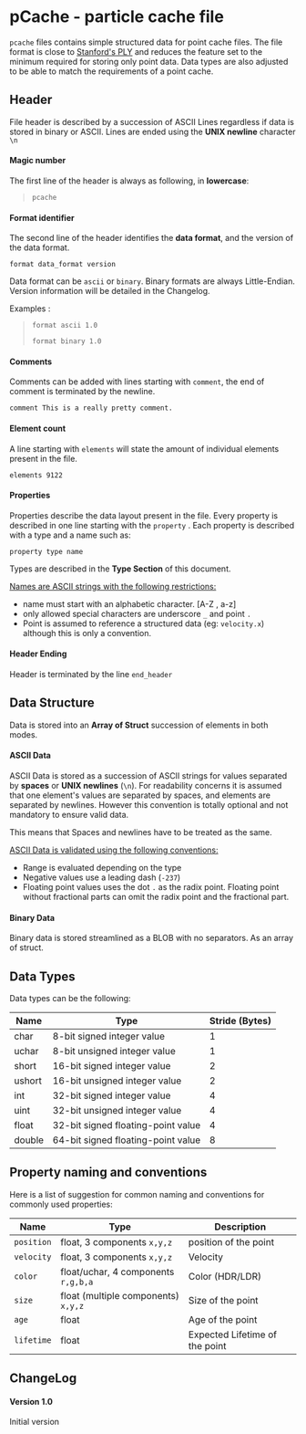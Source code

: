 # pCache - particle cache file

`pcache` files contains simple structured data for point cache files. The file format is close to [Stanford's PLY](https://en.wikipedia.org/wiki/PLY_(file_format)) and reduces the feature set to the minimum required for storing only point data. Data types are also adjusted to be able to match the requirements of a point cache.

## Header

File header is described by a succession of ASCII Lines regardless if data is stored in binary or ASCII. Lines are ended using the **UNIX newline** character `\n`

#### Magic number

The first line of the header is always as following, in **lowercase**:

> `pcache`

#### Format identifier

The second line of the header identifies the **data format**, and the version of the data format.

`format data_format version`

Data format can be `ascii` or `binary`. Binary formats are always Little-Endian. Version information will be detailed in the Changelog.

Examples :

> `format ascii 1.0`
>
> `format binary 1.0`

#### Comments

Comments can be added with lines starting with `comment`, the end of comment is terminated by the newline.

`comment This is a really pretty comment.`

#### Element count

A line starting with `elements` will state the amount of individual elements present in the file.

`elements 9122`

#### Properties

Properties describe the data layout present in the file. Every property is described in one line starting with the `property` . Each property is described with a type and a name such as:

`property type name`

Types are described in the **Type Section** of this document.

<u>Names are ASCII strings with the following restrictions:</u>

- name must start with an alphabetic character. [A-Z ,  a-z]
- only allowed special characters are underscore `_` and point `.`
- Point is assumed to reference a structured data (eg: `velocity.x`) although this is only a convention.

#### Header Ending

Header is terminated by the line `end_header`

## Data Structure

Data is stored into an **Array of Struct** succession of elements in both modes.

#### ASCII Data

ASCII Data is stored as a succession of ASCII strings for values separated by **spaces** or **UNIX newlines** (`\n`). For readability concerns it is assumed that one element's values are separated by spaces, and elements are separated by newlines. However this convention is totally optional and not mandatory to ensure valid data. 

This means that Spaces and newlines have to be treated as the same.

<u>ASCII Data is validated using the following conventions:</u>

- Range is evaluated depending on the type
- Negative values use a leading dash (`-237`)
- Floating point values uses the dot `.` as the radix point. Floating point without fractional parts can omit the radix point and the fractional part.

#### Binary Data

Binary data is stored streamlined as a BLOB with no separators. As an array of struct.

## Data Types

Data types can be the following:

| Name   | Type                               | Stride (Bytes) |
| ------ | ---------------------------------- | -------------- |
| char   | 8-bit signed integer value         | 1              |
| uchar  | 8-bit unsigned integer value       | 1              |
| short  | 16-bit signed integer value        | 2              |
| ushort | 16-bit unsigned integer value      | 2              |
| int    | 32-bit signed integer value        | 4              |
| uint   | 32-bit unsigned integer value      | 4              |
| float  | 32-bit signed floating-point value | 4              |
| double | 64-bit signed floating-point value | 8              |

## Property naming and conventions

Here is a list of suggestion for common naming and conventions for commonly used properties:

| Name       | Type                                | Description                    |
| ---------- | ----------------------------------- | ------------------------------ |
| `position` | float, 3 components `x,y,z`         | position of the point          |
| `velocity` | float, 3 components `x,y,z`         | Velocity                       |
| `color`    | float/uchar, 4 components `r,g,b,a` | Color (HDR/LDR)                |
| `size`     | float (multiple components) `x,y,z` | Size of the point              |
| `age`      | float                               | Age of the point               |
| `lifetime` | float                               | Expected Lifetime of the point |



## ChangeLog

#### Version 1.0

Initial version

